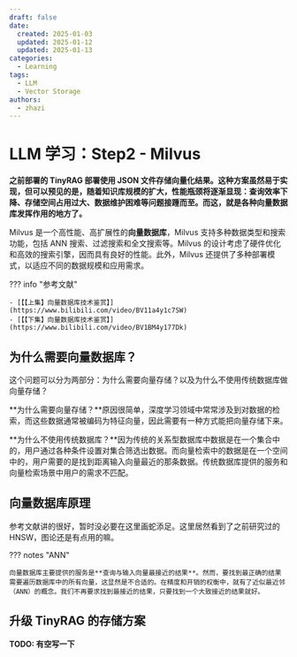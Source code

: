 ```yaml
---
draft: false
date:
  created: 2025-01-03
  updated: 2025-01-12
  updated: 2025-01-13
categories:
  - Learning
tags:
  - LLM
  - Vector Storage
authors:
  - zhazi
---
```


# LLM 学习：Step2 - Milvus


**之前部署的 TinyRAG 部署使用 JSON 文件存储向量化结果。这种方案虽然易于实现，但可以预见的是，随着知识库规模的扩大，性能瓶颈将逐渐显现：查询效率下降、存储空间占用过大、数据维护困难等问题接踵而至。而这，就是各种向量数据库发挥作用的地方了。**

Milvus 是一个高性能、高扩展性的**向量数据库**，Milvus 支持多种数据类型和搜索功能，包括 ANN 搜索、过滤搜索和全文搜索等。Milvus 的设计考虑了硬件优化和高效的搜索引擎，因而具有良好的性能。此外，Milvus 还提供了多种部署模式，以适应不同的数据规模和应用需求。

??? info "参考文献"

    - [【【上集】向量数据库技术鉴赏】](https://www.bilibili.com/video/BV11a4y1c7SW)
    - [【【下集】向量数据库技术鉴赏】](https://www.bilibili.com/video/BV1BM4y177Dk)

## 为什么需要向量数据库？
这个问题可以分为两部分：为什么需要向量存储？以及为什么不使用传统数据库做向量存储？

**为什么需要向量存储？**原因很简单，深度学习领域中常常涉及到对数据的检索，而这些数据通常被编码为特征向量，因此需要有一种方式能把向量存储下来。

**为什么不使用传统数据库？**因为传统的关系型数据库中数据是在一个集合中的，用户通过各种条件设置对集合筛选出数据。而向量检索中的数据是在一个空间中的，用户需要的是找到距离输入向量最近的那条数据。传统数据库提供的服务和向量检索场景中用户的需求不匹配。

## 向量数据库原理

参考文献讲的很好，暂时没必要在这里画蛇添足。这里居然看到了之前研究过的 HNSW，图论还是有点用的嘛。

??? notes "ANN"

    向量数据库主要提供的服务是**查询与输入向量最接近的结果**。然而，要找到最正确的结果需要遍历数据库中的所有向量，这显然是不合适的。在精度和开销的权衡中，就有了近似最近邻（ANN）的概念。我们不再要求找到最接近的结果，只要找到一个大致接近的结果就好。


## 升级 TinyRAG 的存储方案
**TODO: 有空写一下**
